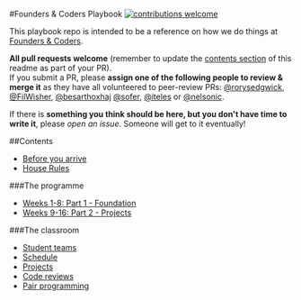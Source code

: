 #Founders &amp; Coders Playbook [![contributions welcome](https://img.shields.io/badge/contributions-welcome-brightgreen.svg?style=flat)](https://github.com/foundersandcoders/playbook/issues)

This playbook repo is intended to be a reference on how we do things at [Founders &amp; Coders](http://www.foundersandcoders.org).

**All pull requests welcome** (remember to update the [contents section](#contents) of this readme as part of your PR).    
If you submit a PR, please **assign one of the following people to review & merge it** as they have all volunteered to peer-review PRs: [@rorysedgwick](https://github.com/rorysedgwick), [@FilWisher](https://github.com/FilWisher), [@besarthoxhaj](https://github.com/besarthoxhaj) [@sofer](https://github.com/sofer), [@iteles](https://github.com/iteles) or [@nelsonic](https://github.com/nelsonic).

If there is **something you think should be here, but you don't have time to write it**, please _open an issue_. Someone will get to it eventually!

##Contents
+ [Before you arrive](/before-arrival.md)
+ [House Rules](/house-rules.md)

###The programme
+ [Weeks 1-8: Part 1 - Foundation](/foundation.md)
+ [Weeks 9-16: Part 2 - Projects](/part2.md)

###The classroom        
+ [Student teams](/teams.md)
+ [Schedule](/schedule.md)
+ [Projects](/projects.md)
+ [Code reviews](/code-reviews.md)
+ [Pair programming](/pair-programming.md)
